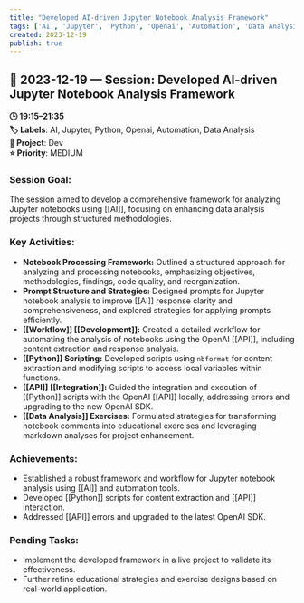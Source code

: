```yaml
---
title: "Developed AI-driven Jupyter Notebook Analysis Framework"
tags: ['AI', 'Jupyter', 'Python', 'Openai', 'Automation', 'Data Analysis']
created: 2023-12-19
publish: true
---
```


## 📅 2023-12-19 — Session: Developed AI-driven Jupyter Notebook Analysis Framework

**🕒 19:15–21:35**  
**🏷️ Labels**: AI, Jupyter, Python, Openai, Automation, Data Analysis  
**📂 Project**: Dev  
**⭐ Priority**: MEDIUM  


### Session Goal:
The session aimed to develop a comprehensive framework for analyzing Jupyter notebooks using [[AI]], focusing on enhancing data analysis projects through structured methodologies.

### Key Activities:
- **Notebook Processing Framework:** Outlined a structured approach for analyzing and processing notebooks, emphasizing objectives, methodologies, findings, code quality, and reorganization.
- **Prompt Structure and Strategies:** Designed prompts for Jupyter notebook analysis to improve [[AI]] response clarity and comprehensiveness, and explored strategies for applying prompts efficiently.
- **[[Workflow]] [[Development]]:** Created a detailed workflow for automating the analysis of notebooks using the OpenAI [[API]], including content extraction and response analysis.
- **[[Python]] Scripting:** Developed scripts using `nbformat` for content extraction and modifying scripts to access local variables within functions.
- **[[API]] [[Integration]]:** Guided the integration and execution of [[Python]] scripts with the OpenAI [[API]] locally, addressing errors and upgrading to the new OpenAI SDK.
- **[[Data Analysis]] Exercises:** Formulated strategies for transforming notebook comments into educational exercises and leveraging markdown analyses for project enhancement.

### Achievements:
- Established a robust framework and workflow for Jupyter notebook analysis using [[AI]] and automation tools.
- Developed [[Python]] scripts for content extraction and [[API]] interaction.
- Addressed [[API]] errors and upgraded to the latest OpenAI SDK.

### Pending Tasks:
- Implement the developed framework in a live project to validate its effectiveness.
- Further refine educational strategies and exercise designs based on real-world application.
